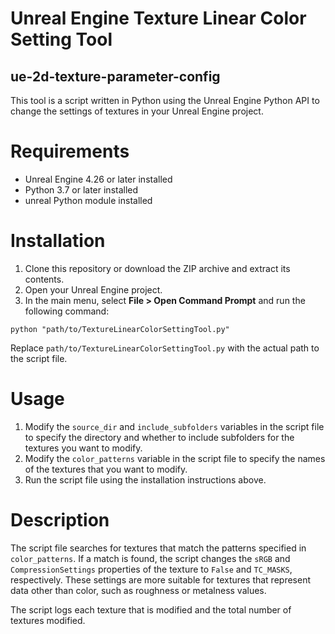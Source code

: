 # Unreal Engine Texture Linear Color Setting Tool

## ue-2d-texture-parameter-config

This tool is a script written in Python using the Unreal Engine Python API to change the settings of textures in your Unreal Engine project.

# Requirements
* Unreal Engine 4.26 or later installed
* Python 3.7 or later installed
* unreal Python module installed

# Installation
1. Clone this repository or download the ZIP archive and extract its contents.
2. Open your Unreal Engine project.
3. In the main menu, select **File > Open Command Prompt** and run the following command:
```
python "path/to/TextureLinearColorSettingTool.py"
```
Replace ```path/to/TextureLinearColorSettingTool.py``` with the actual path to the script file.

# Usage
1. Modify the ```source_dir``` and ```include_subfolders``` variables in the script file to specify the directory and whether to include subfolders for the textures you want to modify.
2. Modify the ```color_patterns``` variable in the script file to specify the names of the textures that you want to modify.
3. Run the script file using the installation instructions above.

# Description
The script file searches for textures that match the patterns specified in ```color_patterns```. If a match is found, the script changes the ```sRGB``` and ```CompressionSettings``` properties of the texture to ```False``` and ```TC_MASKS```, respectively. These settings are more suitable for textures that represent data other than color, such as roughness or metalness values.

The script logs each texture that is modified and the total number of textures modified.
